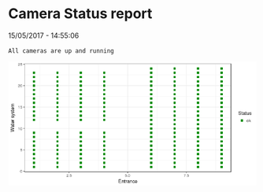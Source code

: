 Camera Status report
================
15/05/2017 - 14:55:06

    All cameras are up and running

![](camreport_files/figure-markdown_github/unnamed-chunk-2-1.png)
